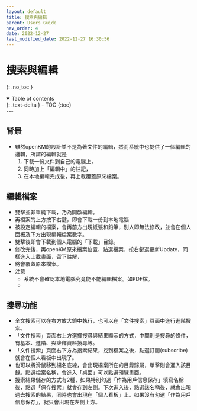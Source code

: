 ```yaml
---
layout: default
title: 搜索與編輯
parent: Users Guide
nav_order: 4
date: 2022-12-27
last_modified_date: 2022-12-27 16:30:56
---
```


# 搜索與編輯

{: .no_toc }

<details open markdown="block">
  <summary>
    Table of contents
  </summary>
  {: .text-delta }
- TOC
{:toc}
</details>
---

## 背景

- 雖然openKM的設計並不是為著文件的編輯，然而系統中也提供了一個編輯的邏輯，所謂的編輯就是
  1. 下載一份文件到自己的電腦上，
  2. 同時加上「編輯中」的註記，
  3. 在本地編輯完成後，再上載覆蓋原來檔案。

## 編輯檔案

- 雙擊並非單純下載，乃為開啟編輯。
- 再檔案的上方按下右鍵，即會下載一份到本地電腦
- 被設定編輯的檔案，會再前方出現紙張和鉛筆，別人即無法修改，並會在個人面板及下方出現編輯檔案數字。
- 雙擊後即會下載到個人電腦的「下載」目錄。
- 修改完後，再openKM原來檔案位置、點選檔案、按右鍵選更新Update，同樣進入上載畫面，留下註解，
- 將會覆蓋原來檔案。
- 注意
  - 系統不會確認本地電腦究竟能不能編輯檔案。如PDF檔。
  - 

## 搜尋功能

- 全文搜索可以在右方放大鏡中執行，也可以在「文件搜索」頁面中進行進階搜索。
- 「文件搜索」頁面右上方選擇搜尋與結果顯示的方式，中間則是搜尋的條件，有基本、進階、與詮釋資料搜尋等。
- 「文件搜索」頁面右下方為搜索結果，找到檔案之後，點選訂閱(subscribe)就會在個人看板中出現了。
- 也可以將滑鼠移到檔名底線，會出現檔案所在的目錄歸屬，單擊則會進入該目錄。點選檔案名稱，會進入「桌面」可以點選預覽畫面。
- 搜索結果儲存的方式有2種，如果特別勾選「作為用戶信息保存」填寫名稱後，點選「保存搜索」就會存到左側。下次進入後，點選該名稱後，就會出現過去搜索的結果，同時也會出現在「個人看板」上。如果沒有勾選「作為用戶信息保存」，就只會出現在左側上方。
